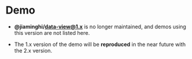 # Demo

* **@jiaminghi/data-view@1.x** is no longer maintained, and demos using this version are not listed here.

* The 1.x version of the demo will be **reproduced** in the near future with the 2.x version.

